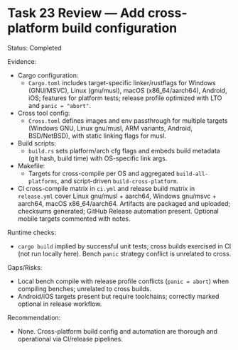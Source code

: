 # Task 23 Review — Add cross-platform build configuration

Status: Completed

Evidence:
- Cargo configuration:
  - `Cargo.toml` includes target-specific linker/rustflags for Windows (GNU/MSVC), Linux (gnu/musl), macOS (x86_64/aarch64), Android, iOS; features for platform tests; release profile optimized with LTO and `panic = "abort"`.
- Cross tool config:
  - `Cross.toml` defines images and env passthrough for multiple targets (Windows GNU, Linux gnu/musl, ARM variants, Android, BSD/NetBSD), with static linking flags for musl.
- Build scripts:
  - `build.rs` sets platform/arch cfg flags and embeds build metadata (git hash, build time) with OS-specific link args.
- Makefile:
  - Targets for cross-compile per OS and aggregated `build-all-platforms`, and script-driven `build-cross-platform`.
- CI cross-compile matrix in `ci.yml` and release build matrix in `release.yml` cover Linux gnu/musl + aarch64, Windows gnu/msvc + aarch64, macOS x86_64/aarch64. Artifacts are packaged and uploaded; checksums generated; GitHub Release automation present. Optional mobile targets commented with notes.

Runtime checks:
- `cargo build` implied by successful unit tests; cross builds exercised in CI (not run locally here). Bench `panic` strategy conflict is unrelated to cross.

Gaps/Risks:
- Local bench compile with release profile conflicts (`panic = abort`) when compiling benches; unrelated to cross builds.
- Android/iOS targets present but require toolchains; correctly marked optional in release workflow.

Recommendation:
- None. Cross-platform build config and automation are thorough and operational via CI/release pipelines.
